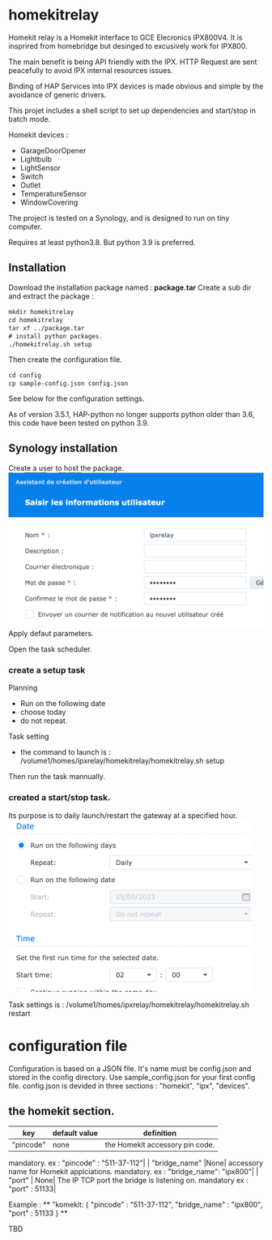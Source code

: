 
# homekitrelay

Homekit relay is a Homekit interface to GCE Elecronics IPX800V4.
It is insprired from homebridge but desinged to excusively work for IPX800.

The main benefit is being API friendly with the IPX.
HTTP Request are sent peacefully to avoid IPX internal resources issues.

Binding of HAP Services into IPX devices is made obvious and simple by the avoidance of generic drivers.

This projet includes a shell script to set up dependencies and start/stop in batch mode.

Homekit devices :
* GarageDoorOpener
* Lightbulb
* LightSensor
* Switch
* Outlet
* TemperatureSensor
* WindowCovering

The project is tested on a Synology, and is designed to run on tiny computer.

Requires at least python3.8. But python 3.9 is preferred.

## Installation
Download the installation package named : **package.tar**
Create a sub dir and extract the package :
```
mkdir homekitrelay
cd homekitrelay
tar xf ../package.tar
# install python packages.
./homekitrelay.sh setup
```

Then create the configuration file.
```
cd config
cp sample-config.json config.json
```
See below for the configuration settings.

As of version 3.5.1, HAP-python no longer supports python older than 3.6, this code have been tested on python 3.9.

## Synology installation
Create a user to host the package.
![img.png](docs/img.png)
Apply defaut parameters.

Open the task scheduler.
### create a setup task
Planning
- Run on the following date
- choose today
- do not repeat.

Task setting 
- the command to launch is : /volume1/homes/ipxrelay/homekitrelay/homekitrelay.sh setup

Then run the task mannually.

### created a start/stop task.
Its purpose is to daily launch/restart the gateway at a specified hour.
![img_2.png](docs/img_2.png)

Task settings is :
/volume1/homes/ipxrelay/homekitrelay/homekitrelay.sh restart

# configuration file

Configuration is based on a JSON file.
It's name must be config.json and stored in the config directory.
Use sample_config.json for your first config file.
config.json is devided in three sections : "homekit", "ipx", "devices".
## the homekit section.
 | key| default value| definition |
 |---|---|---|
 | "pincode"|none  | the Homekit accessory pin code.
 mandatory.
 ex : "pincode" : "511-37-112"|
|    "bridge_name" |None| accessory name for Homekit applciations.
mandatory.
ex : "bridge_name": "ipx800"|
|    "port" | None| The IP TCP port the bridge is listening on.
mandatory
ex : "port" : 51133|

Example : 
** "komekit: {
 "pincode" : "511-37-112",
    "bridge_name" : "ipx800",
    "port" : 51133
    }
    **




TBD
